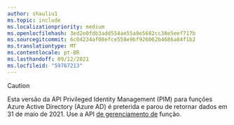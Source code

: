 ```yaml
---
author: shauliu1
ms.topic: include
ms.localizationpriority: medium
ms.openlocfilehash: 3ed2e0fdb3add554ae55a9e5682cc38e5eef717b
ms.sourcegitcommit: 6c04234af08efce558e9bf926062b4686a84f1b2
ms.translationtype: MT
ms.contentlocale: pt-BR
ms.lasthandoff: 09/12/2021
ms.locfileid: "59767213"
---
```

<!-- markdownlint-disable MD041-->

>[!CAUTION]
>Esta versão da API Privileged Identity Management (PIM) para funções Azure Active Directory (Azure AD) é preterida e parou de retornar dados em 31 de maio de 2021. Use a API [de gerenciamento de](/graph/api/resources/rolemanagement?view=graph-rest-beta&preserve-view=true) função.
